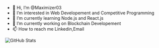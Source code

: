 - 👋 Hi, I’m @Maximizer03
- 👀 I’m interested in Web Developement and Competitive Programming
- 🌱 I’m currently learning Node.js and React.js
- 💞️ I’m currently working on Blockchain Developement
- 📫 How to reach me Linkedin,Email

<!---
Maximizer03/Maximizer03 is a ✨ special ✨ repository because its `README.md` (this file) appears on your GitHub profile.
You can click the Preview link to take a look at your changes.
--->

![GitHub Stats](https://github-readme-stats.vercel.app/api?username=Maximizer03&theme=radical)
